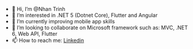 - 👋 Hi, I’m @Nhan Trinh
- 👀 I’m interested in .NET 5 (Dotnet Core), Flutter and Angular
- 🌱 I’m currently improving mobile app skills
- 💞️ I’m looking to collaborate on Microsoft framework such as: MVC, .NET 6, Web API, Flutter
- 📫 How to reach me: <a target='_blank' href='https://www.linkedin.com/in/nhanth123/'>Linkedin</a>

<!---
Nhanth123/Nhanth123 is a ✨ special ✨ repository because its `README.md` (this file) appears on your GitHub profile.
You can click the Preview link to take a look at your changes.
--->
